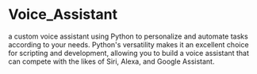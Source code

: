 # Voice_Assistant
a custom voice assistant using Python to personalize and automate tasks according to your needs. Python's versatility makes it an excellent choice for scripting and development, allowing you to build a voice assistant that can compete with the likes of Siri, Alexa, and Google Assistant.
